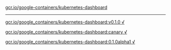 [gcr.io/google-containers/kubernetes-dashboard](https://hub.docker.com/r/abcz/kubernetes-dashboard/tags/) 

----
[gcr.io/google_containers/kubernetes-dashboard:v0.1.0 √](https://hub.docker.com/r/abcz/kubernetes-dashboard/tags/)

[gcr.io/google_containers/kubernetes-dashboard:canary √](https://hub.docker.com/r/abcz/kubernetes-dashboard/tags/)

[gcr.io/google_containers/kubernetes-dashboard:0.1.0alpha1 √](https://hub.docker.com/r/abcz/kubernetes-dashboard/tags/)

